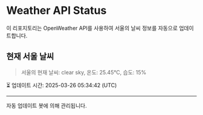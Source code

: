 
# Weather API Status

이 리포지토리는 OpenWeather API를 사용하여 서울의 날씨 정보를 자동으로 업데이트합니다.

## 현재 서울 날씨
> 서울의 현재 날씨: clear sky, 온도: 25.45°C, 습도: 15%

⏳ 업데이트 시간: 2025-03-26 05:34:42 (UTC)

---
자동 업데이트 봇에 의해 관리됩니다.
